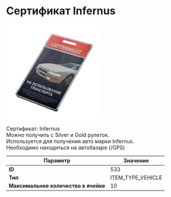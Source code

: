 # Сертификат Infernus

![Item Image](../img/533.webp?raw=true)

Сертификат: Infernus<br>Можно получить с Silver и Gold рулеток.<br>Используется для получения авто марки Infernus.<br>Необходимо находиться на автобазаре (/GPS)


| Параметр | Значение |
|----------|----------|
| **ID** | 533 |
| **Тип** | ITEM_TYPE_VEHICLE |
| **Максимальное количество в ячейке** | 10 |


